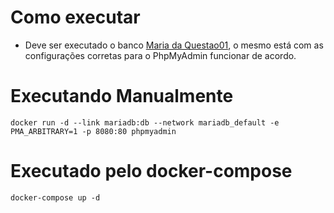 # Como executar
- Deve ser executado o banco [Maria da Questao01](https://github.com/Eliezer090/Desafio_docker_KubeDev/tree/main/Questao01/MariaDB), o mesmo está com as configurações corretas para o PhpMyAdmin funcionar de acordo.

# Executando Manualmente
    docker run -d --link mariadb:db --network mariadb_default -e PMA_ARBITRARY=1 -p 8080:80 phpmyadmin

# Executado pelo docker-compose
    docker-compose up -d